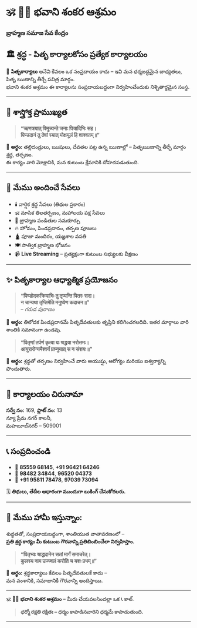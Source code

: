 # 🕉️ 🙏🏼 భవాని శంకర ఆశ్రమం  
### బ్రాహ్మణ సమాజ సేవ కేంద్రం

## 🏛️ శ్రద్ధ - పితృ కార‍్యాలకోసం ప్రత్యేక కార్యాలయం

🙏 **పితృకార్యాలు** అనేవి కేవలం ఒక సంప్రదాయం కాదు – ఇవి మన ధర్మబద్ధమైన బాధ్యతలు, పితృ ఋణాన్ని తీర్చే పవిత్ర మార్గం.  
భవాని శంకర ఆశ్రమం ఈ కార్యాలను సంప్రదాయబద్ధంగా నిర్వహించేందుకు నిశ్చితార్థమైన సంస్థ.

---

## 📜 శాస్త్రోక్త ప్రాముఖ్యత

> **“ऋणत्रयात् विमुच्यन्ते जनाः पित्रादिभिः सह।  
> पिण्डदानं तु तेषां स्यात् मोक्षमूलं हि शाश्वतम्॥”**

📖 **అర్థం:** తల్లిదండ్రులు, ఋషులు, దేవతల పట్ల ఉన్న ఋణాల్లో – పితృఋణాన్ని తీర్చే మార్గం శ్రద్ధ, తర్పణం.  
ఈ కార్యం వారి మోక్షానికి, మన కుటుంబ క్షేమానికి దోహదపడుతుంది.

---

## 📌 మేము అందించే సేవలు

- 🕯️ వార్షిక శ్రద్ధ సేవలు (తిథుల ప్రకారం)
- 🕉️ మాసిక తిలతర్పణం, మహాలయ పక్ష సేవలు
- 🙏 బ్రాహ్మణ పండితుల సమకూర్పు
- 🔥 హోమం, పిండప్రదానం, తర్పణ పూజలు
- 🛕 పూజా మందిరం, యజ్ఞశాల వసతి
- 🍽️ సాత్విక బ్రాహ్మణ భోజనం
- 📹 **Live Streaming** – ప్రత్యక్షంగా కుటుంబ సభ్యులకు వీక్షణం

---

## ✨ పితృకార్యాల ఆధ్యాత్మిక ప్రయోజనం

> **“पिण्डोदकक्रियाभिः तु तृप्यन्ति पितरः सदा।  
> न चान्यथा तृप्तिमेति मनुष्येण कदाचन॥”**  
> *– గరుడ పురాణం*

📖 **అర్థం:** తిలోదక పిండప్రదానమే పితృదేవతులకు తృప్తిని కలిగించగలదిది. ఇతర మార్గాలు వారి శాంతికి సమానంగా ఉండవు.

> **“पितृणां तर्पणं कृत्वा यः श्रद्धया नरोत्तमः।  
> आयुरारोग्यमैश्वर्यं प्राप्नुयात् स न संशयः॥”**

📖 **అర్థం:** శ్రద్ధతో తర్పణం నిర్వహించే వారు ఆయుష్షు, ఆరోగ్యం మరియు ఐశ్వర్యాన్ని పొందుతారు.

---

## 📍 కార్యాలయం చిరునామా

**సర్వే నం:** 169, **ప్లాట్ నం:** 13  
న్యూ ప్రేమ నగర్ కాలనీ,  
మహబూబ్‌నగర్ – 509001

---

## 📞 సంప్రదించండి

- 📱 **85559 68145**, **+91 96421 64246**  
- 📱 **98482 34844**, **96520 04373**  
- 📱 **+91 95811 78478**, **97039 73094**

🗓️ **తిథులు, తేదీల ఆధారంగా ముందుగా బుకింగ్ చేసుకోగలరు.**

---

## 🙏 మేము హామీ ఇస్తున్నాం:

శుద్ధతతో, సంప్రదాయబద్ధంగా, శాంతియుత వాతావరణంలో –  
**ప్రతి శ్రద్ధ కార్యం మీ కుటుంబ గౌరవాన్ని ప్రతిబింబించేలా నిర్వహిస్తాం.**

> **“पितृभ्यः श्राद्धदानेन सतां मार्गं समाचरेत्।  
> कुलस्य नाम उज्ज्वलं करोति च यशः प्रभम्॥”**

📖 **అర్థం:** శ్రద్ధకార్యాలు కేవలం పితృదేవతులకే కాదు –  
మన వంశానికి, సమాజానికీ గౌరవాన్ని అందిస్తాయి.

---

🕉️ 🙏🏼 **భవాని శంకర ఆశ్రమం** – మీరు చేయవలసిందల్లా ఒక 📞 కాల్.

> **ధర్మో రక్షతి రక్షితః – ధర్మం కాపాడినవారిని ధర్మమే కాపాడుతుంది.**

---
